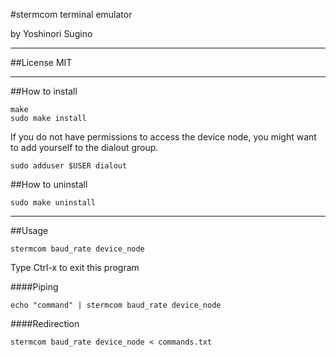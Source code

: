 #stermcom
terminal emulator

by Yoshinori Sugino

---

##License
MIT

---

##How to install

    make
    sudo make install
    
If you do not have permissions to access the device node, you might want to add yourself to the dialout group.

    sudo adduser $USER dialout

##How to uninstall

    sudo make uninstall

---

##Usage

    stermcom baud_rate device_node

Type Ctrl-x to exit this program

####Piping

    echo "command" | stermcom baud_rate device_node

####Redirection

    stermcom baud_rate device_node < commands.txt

